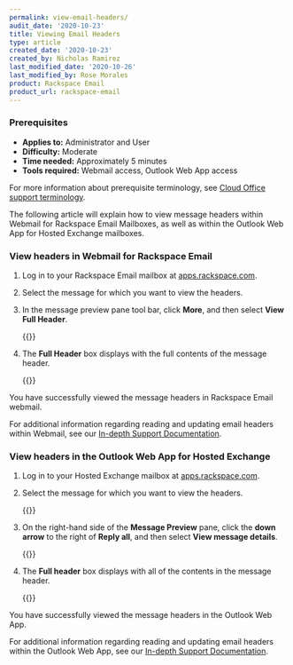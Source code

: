 ```yaml
---
permalink: view-email-headers/
audit_date: '2020-10-23'
title: Viewing Email Headers
type: article
created_date: '2020-10-23'
created_by: Nicholas Ramirez
last_modified_date: '2020-10-26'
last_modified_by: Rose Morales
product: Rackspace Email
product_url: rackspace-email
---
```


### Prerequisites

- **Applies to:** Administrator and User
- **Difficulty:** Moderate
- **Time needed:** Approximately 5 minutes
- **Tools required:** Webmail access, Outlook Web App access

For more information about prerequisite terminology, see [Cloud Office support terminology](/how-to/cloud-office-support-terminology).

The following article will explain how to view message headers within Webmail for Rackspace Email Mailboxes, as well as within the Outlook Web App for Hosted Exchange mailboxes.

### View headers in Webmail for Rackspace Email

1. Log in to your Rackspace Email mailbox at [apps.rackspace.com](apps.rackspace.com).

2. Select the message for which you want to view the headers.

3. In the message preview pane tool bar, click **More**, and then select **View Full Header**.

    {{<image src="view_full_header_rs.png" alt="" title="">}}

4. The **Full Header** box displays with the full contents of the message header.

    {{<image src="full_header_rs.png" alt="" title="">}}

You have successfully viewed the message headers in Rackspace Email webmail.

For additional information regarding reading and updating email headers within Webmail, see our [In-depth Support Documentation](https://docs.rackspace.com/support/how-to/view-and-read-rackspace-email-headers/).

### View headers in the Outlook Web App for Hosted Exchange

1. Log in to your Hosted Exchange mailbox at [apps.rackspace.com](apps.rackspace.com).

2. Select the message for which you want to view the headers.

    {{<image src="inbox_preview_hex.png" alt="" title="">}}

3. On the right-hand side of the **Message Preview** pane, click the **down arrow** to the right of **Reply all**, and then select **View message details**.

    {{<image src="view_message_details_hex.png" alt="" title="">}}

4. The **Full header** box displays with all of the contents in the message header.

    {{<image src="header_window_hex.png" alt="" title="">}}

You have successfully viewed the message headers in the Outlook Web App.

For additional information regarding reading and updating email headers within the Outlook Web App, see our [In-depth Support Documentation](https://docs.rackspace.com/support/how-to/view-and-read-email-headers-in-owa).
